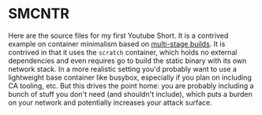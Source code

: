 # SMCNTR

Here are the source files for my first Youtube Short. It is a contrived example on container minimalism based on [multi-stage builds](https://docs.docker.com/build/building/multi-stage/). It is contrived in that it uses the `scratch` container, which holds no external dependencies and even requires go to build the static binary with its own network stack. In a more realistic setting you'd probably want to use a lightweight base container like busybox, especially if you plan on including CA tooling, etc. But this drives the point home: you are probably including a bunch of stuff you don't need (and shouldn't include), which puts a burden on your network and potentially increases your attack surface. 